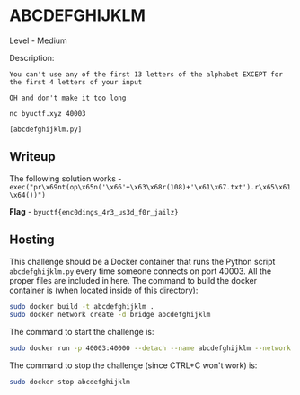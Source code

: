 # ABCDEFGHIJKLM
Level - Medium

Description:
```
You can't use any of the first 13 letters of the alphabet EXCEPT for the first 4 letters of your input

OH and don't make it too long

nc byuctf.xyz 40003

[abcdefghijklm.py]
```

## Writeup
The following solution works - `exec("pr\x69nt(op\x65n('\x66'+\x63\x68r(108)+'\x61\x67.txt').r\x65\x61\x64())")`

**Flag** - `byuctf{enc0dings_4r3_us3d_f0r_jailz}`

## Hosting
This challenge should be a Docker container that runs the Python script `abcdefghijklm.py` every time someone connects on port 40003. All the proper files are included in here. The command to build the docker container is (when located inside of this directory):

```bash
sudo docker build -t abcdefghijklm .
sudo docker network create -d bridge abcdefghijklm
```

The command to start the challenge is:

```bash
sudo docker run -p 40003:40000 --detach --name abcdefghijklm --network abcdefghijklm abcdefghijklm:latest
```

The command to stop the challenge (since CTRL+C won't work) is:

```bash
sudo docker stop abcdefghijklm
```